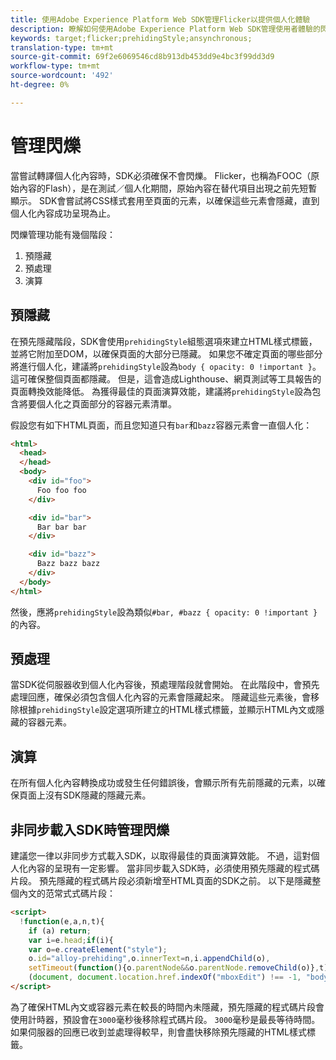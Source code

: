 ```yaml
---
title: 使用Adobe Experience Platform Web SDK管理Flicker以提供個人化體驗
description: 瞭解如何使用Adobe Experience Platform Web SDK管理使用者體驗的閃爍。
keywords: target;flicker;prehidingStyle;ansynchronous;
translation-type: tm+mt
source-git-commit: 69f2e6069546cd8b913db453dd9e4bc3f99dd3d9
workflow-type: tm+mt
source-wordcount: '492'
ht-degree: 0%

---
```



# 管理閃爍

當嘗試轉譯個人化內容時，SDK必須確保不會閃爍。 Flicker，也稱為FOOC（原始內容的Flash），是在測試／個人化期間，原始內容在替代項目出現之前先短暫顯示。 SDK會嘗試將CSS樣式套用至頁面的元素，以確保這些元素會隱藏，直到個人化內容成功呈現為止。

閃爍管理功能有幾個階段：

1. 預隱藏
1. 預處理
1. 演算

## 預隱藏

在預先隱藏階段，SDK會使用`prehidingStyle`組態選項來建立HTML樣式標籤，並將它附加至DOM，以確保頁面的大部分已隱藏。 如果您不確定頁面的哪些部分將進行個人化，建議將`prehidingStyle`設為`body { opacity: 0 !important }`。 這可確保整個頁面都隱藏。 但是，這會造成Lighthouse、網頁測試等工具報告的頁面轉換效能降低。 為獲得最佳的頁面演算效能，建議將`prehidingStyle`設為包含將要個人化之頁面部分的容器元素清單。

假設您有如下HTML頁面，而且您知道只有`bar`和`bazz`容器元素會一直個人化：

```html
<html>
  <head>
  </head>
  <body>
    <div id="foo">
      Foo foo foo
    </div>

    <div id="bar">
      Bar bar bar
    </div>

    <div id="bazz">
      Bazz bazz bazz
    </div>
  </body>
</html>
```

然後，應將`prehidingStyle`設為類似`#bar, #bazz { opacity: 0 !important }`的內容。

## 預處理

當SDK從伺服器收到個人化內容後，預處理階段就會開始。 在此階段中，會預先處理回應，確保必須包含個人化內容的元素會隱藏起來。 隱藏這些元素後，會移除根據`prehidingStyle`設定選項所建立的HTML樣式標籤，並顯示HTML內文或隱藏的容器元素。

## 演算

在所有個人化內容轉換成功或發生任何錯誤後，會顯示所有先前隱藏的元素，以確保頁面上沒有SDK隱藏的隱藏元素。

## 非同步載入SDK時管理閃爍

建議您一律以非同步方式載入SDK，以取得最佳的頁面演算效能。 不過，這對個人化內容的呈現有一定影響。 當非同步載入SDK時，必須使用預先隱藏的程式碼片段。 預先隱藏的程式碼片段必須新增至HTML頁面的SDK之前。 以下是隱藏整個內文的范常式式碼片段：

```html
<script>
  !function(e,a,n,t){
    if (a) return;
    var i=e.head;if(i){
    var o=e.createElement("style");
    o.id="alloy-prehiding",o.innerText=n,i.appendChild(o),
    setTimeout(function(){o.parentNode&&o.parentNode.removeChild(o)},t)}}
    (document, document.location.href.indexOf("mboxEdit") !== -1, "body { opacity: 0 !important }", 3000);
</script>
```

為了確保HTML內文或容器元素在較長的時間內未隱藏，預先隱藏的程式碼片段會使用計時器，預設會在`3000`毫秒後移除程式碼片段。 `3000`毫秒是最長等待時間。 如果伺服器的回應已收到並處理得較早，則會盡快移除預先隱藏的HTML樣式標籤。
